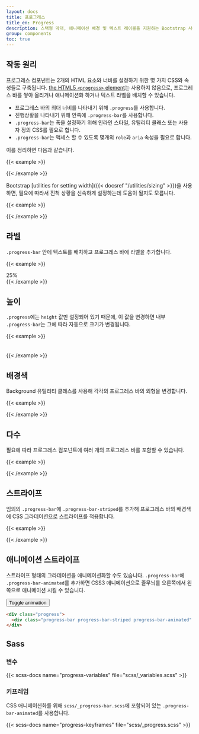 ```yaml
---
layout: docs
title: 프로그레스
title_en: Progress
description: 스택형 막대, 애니메이션 배경 및 텍스트 레이블을 지원하는 Bootstrap 사용자 정의의 프로그레스 바를 위한 문서 및 예시입니다.
group: components
toc: true
---
```


## 작동 원리

프로그레스 컴포넌트는 2개의 HTML 요소와 너비를 설정하기 위한 몇 가지 CSS와 속성들로 구축됩니다. [the HTML5 `<progress>` element](https://developer.mozilla.org/en-US/docs/Web/HTML/Element/progress)는 사용하지 않음으로, 프로그레스 바를 쌓아 올리거나 애니메이션화 하거나 텍스트 라벨을 배치할 수 있습니다.

- 프로그레스 바의 최대 너비를 나타내기 위해 `.progress`를 사용합니다.
- 진행상황을 나타내기 위해 안쪽에 `.progress-bar`를 사용합니다.
- `.progress-bar`는 폭을 설정하기 위해 인라인 스타일, 유틸리티 클래스 또는 사용자 정의 CSS를 필요로 합니다.
- `.progress-bar`는 액세스 할 수 있도록 몇개의 `role`과 `aria` 속성을 필요로 합니다.

이를 정리하면 다음과 같습니다.

{{< example >}}
<div class="progress">
  <div class="progress-bar" role="progressbar" aria-valuenow="0" aria-valuemin="0" aria-valuemax="100"></div>
</div>
<div class="progress">
  <div class="progress-bar" role="progressbar" style="width: 25%" aria-valuenow="25" aria-valuemin="0" aria-valuemax="100"></div>
</div>
<div class="progress">
  <div class="progress-bar" role="progressbar" style="width: 50%" aria-valuenow="50" aria-valuemin="0" aria-valuemax="100"></div>
</div>
<div class="progress">
  <div class="progress-bar" role="progressbar" style="width: 75%" aria-valuenow="75" aria-valuemin="0" aria-valuemax="100"></div>
</div>
<div class="progress">
  <div class="progress-bar" role="progressbar" style="width: 100%" aria-valuenow="100" aria-valuemin="0" aria-valuemax="100"></div>
</div>
{{< /example >}}

Bootstrap [utilities for setting width]({{< docsref "/utilities/sizing" >}})을 사용하면, 필요에 따라서 진척 상황을 신속하게 설정하는데 도움이 될지도 모릅니다.

{{< example >}}
<div class="progress">
  <div class="progress-bar w-75" role="progressbar" aria-valuenow="75" aria-valuemin="0" aria-valuemax="100"></div>
</div>
{{< /example >}}

## 라벨

`.progress-bar` 안에 텍스트를 배치하고 프로그레스 바에 라벨을 추가합니다.

{{< example >}}
<div class="progress">
  <div class="progress-bar" role="progressbar" style="width: 25%;" aria-valuenow="25" aria-valuemin="0" aria-valuemax="100">25%</div>
</div>
{{< /example >}}

## 높이

`.progress`에는 `height` 값만 설정되어 있기 때문에, 이 값을 변경하면 내부 `.progress-bar`는 그에 따라 자동으로 크기가 변경됩니다.

{{< example >}}
<div class="progress" style="height: 1px;">
  <div class="progress-bar" role="progressbar" style="width: 25%;" aria-valuenow="25" aria-valuemin="0" aria-valuemax="100"></div>
</div>
<div class="progress" style="height: 20px;">
  <div class="progress-bar" role="progressbar" style="width: 25%;" aria-valuenow="25" aria-valuemin="0" aria-valuemax="100"></div>
</div>
{{< /example >}}

## 배경색

Background 유틸리티 클래스를 사용해 각각의 프로그레스 바의 외형을 변경합니다.

{{< example >}}
<div class="progress">
  <div class="progress-bar bg-success" role="progressbar" style="width: 25%" aria-valuenow="25" aria-valuemin="0" aria-valuemax="100"></div>
</div>
<div class="progress">
  <div class="progress-bar bg-info" role="progressbar" style="width: 50%" aria-valuenow="50" aria-valuemin="0" aria-valuemax="100"></div>
</div>
<div class="progress">
  <div class="progress-bar bg-warning" role="progressbar" style="width: 75%" aria-valuenow="75" aria-valuemin="0" aria-valuemax="100"></div>
</div>
<div class="progress">
  <div class="progress-bar bg-danger" role="progressbar" style="width: 100%" aria-valuenow="100" aria-valuemin="0" aria-valuemax="100"></div>
</div>
{{< /example >}}

## 다수

필요에 따라 프로그레스 컴포넌트에 여러 개의 프로그레스 바를 포함할 수 있습니다.

{{< example >}}
<div class="progress">
  <div class="progress-bar" role="progressbar" style="width: 15%" aria-valuenow="15" aria-valuemin="0" aria-valuemax="100"></div>
  <div class="progress-bar bg-success" role="progressbar" style="width: 30%" aria-valuenow="30" aria-valuemin="0" aria-valuemax="100"></div>
  <div class="progress-bar bg-info" role="progressbar" style="width: 20%" aria-valuenow="20" aria-valuemin="0" aria-valuemax="100"></div>
</div>
{{< /example >}}

## 스트라이프

임의의 `.progress-bar`에 `.progress-bar-striped`를 추가해 프로그레스 바의 배경색에 CSS 그라데이션으로 스트라이프를 적용합니다.

{{< example >}}
<div class="progress">
  <div class="progress-bar progress-bar-striped" role="progressbar" style="width: 10%" aria-valuenow="10" aria-valuemin="0" aria-valuemax="100"></div>
</div>
<div class="progress">
  <div class="progress-bar progress-bar-striped bg-success" role="progressbar" style="width: 25%" aria-valuenow="25" aria-valuemin="0" aria-valuemax="100"></div>
</div>
<div class="progress">
  <div class="progress-bar progress-bar-striped bg-info" role="progressbar" style="width: 50%" aria-valuenow="50" aria-valuemin="0" aria-valuemax="100"></div>
</div>
<div class="progress">
  <div class="progress-bar progress-bar-striped bg-warning" role="progressbar" style="width: 75%" aria-valuenow="75" aria-valuemin="0" aria-valuemax="100"></div>
</div>
<div class="progress">
  <div class="progress-bar progress-bar-striped bg-danger" role="progressbar" style="width: 100%" aria-valuenow="100" aria-valuemin="0" aria-valuemax="100"></div>
</div>
{{< /example >}}

## 애니메이션 스트라이프

스트라이프 형태의 그라데이션을 애니메이션화할 수도 있습니다. `.progress-bar`에 `.progress-bar-animated`를 추가하면 CSS3 애니메이션으로 줄무늬를 오른쪽에서 왼쪽으로 애니메이션 시킬 수 있습니다.

<div class="bd-example">
  <div class="progress">
    <div class="progress-bar progress-bar-striped" role="progressbar" aria-valuenow="75" aria-valuemin="0" aria-valuemax="100" style="width: 75%"></div>
  </div>
  <button type="button" class="btn btn-secondary mt-3" data-bs-toggle="button" id="btnToggleAnimatedProgress" aria-pressed="false" autocomplete="off">
    Toggle animation
  </button>
</div>

```html
<div class="progress">
  <div class="progress-bar progress-bar-striped progress-bar-animated" role="progressbar" aria-valuenow="75" aria-valuemin="0" aria-valuemax="100" style="width: 75%"></div>
</div>
```

## Sass

### 변수

{{< scss-docs name="progress-variables" file="scss/_variables.scss" >}}

### 키프레임

CSS 애니메이션화를 위해 `scss/_progress-bar.scss`에 포함되어 있는 `.progress-bar-animated`를 사용합니다.

{{< scss-docs name="progress-keyframes" file="scss/_progress.scss" >}}
